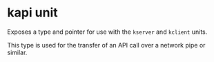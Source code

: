 # kapi unit

Exposes a type and pointer for use with the `kserver` and `kclient` units.

This type is used for the transfer of an API call over a network pipe or similar.
